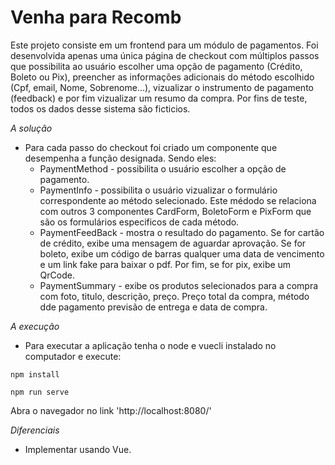 # Venha para Recomb

Este projeto consiste em um frontend para um módulo de pagamentos. Foi desenvolvida apenas uma única página de checkout com múltiplos passos que possibilita ao usuário escolher uma opção de pagamento (Crédito, Boleto ou Pix), preencher as informações adicionais do método escolhido (Cpf, email, Nome, Sobrenome...), vizualizar o instrumento de pagamento (feedback) e por fim vizualizar um resumo da compra. Por fins de teste, todos os dados desse sistema são ficticios.

*A solução*
- Para cada passo do checkout foi criado um componente que desempenha a função designada. Sendo eles: 
	* PaymentMethod - possibilita o usuário escolher a opção de pagamento.
	* PaymentInfo - possibilita o usuário vizualizar o formulário correspondente ao método selecionado. Este médodo se relaciona com outros 3 componentes CardForm, BoletoForm e PixForm que são os formulários especificos de cada método.
	* PaymentFeedBack - mostra o resultado do pagamento. Se for cartão de crédito, exibe uma mensagem de aguardar aprovação. Se for boleto, exibe um código de barras qualquer uma data de vencimento e um link fake para baixar o pdf. Por fim, se for pix, exibe um QrCode.
	* PaymentSummary - exibe os produtos selecionados para a compra com foto, titulo, descrição, preço. Preço total da compra, método dde pagamento previsão de entrega e data de compra.

*A execução*
- Para executar a aplicação tenha o node e vuecli instalado no computador e execute:
```
npm install
```
```
npm run serve
```
Abra o navegador no link 'http://localhost:8080/'

*Diferenciais*
- Implementar usando Vue.
